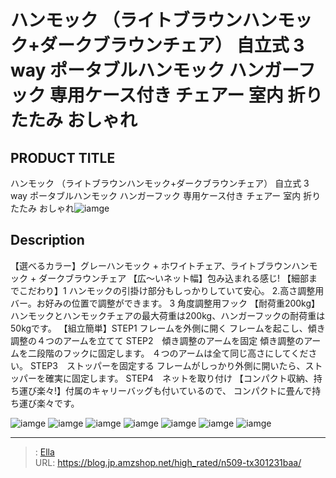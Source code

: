 # ハンモック  （ライトブラウンハンモック&#43;ダークブラウンチェア）   自立式 3 way ポータブルハンモック ハンガーフック 専用ケース付き  チェアー 室内 折りたたみ おしゃれ


## PRODUCT TITLE 

ハンモック  （ライトブラウンハンモック&#43;ダークブラウンチェア）   自立式 3 way ポータブルハンモック ハンガーフック 専用ケース付き  チェアー 室内 折りたたみ おしゃれ![iamge](https://b2bfiles1.gigab2b.cn/image/wkseller/305/20230317_602b7eb27871a35877d7cbd6da700e4a.jpg)

## Description

【選べるカラー】グレーハンモック &#43; ホワイトチェア、ライトブラウンハンモック &#43; ダークブラウンチェア
【広～いネット幅】包み込まれる感じ!
【細部までこだわり】1 ハンモックの引掛け部分もしっかりしていて安心。 2.高さ調整用バー。お好みの位置で調整ができます。 3  角度調整用フック
【耐荷重200kg】ハンモックとハンモックチェアの最大荷重は200kg、ハンガーフックの耐荷重は50kgです。
【組立簡単】STEP1 フレームを外側に開く フレームを起こし、傾き調整の４つのアームを立てて STEP2　傾き調整のアームを固定 傾き調整のアームを二段階のフックに固定します。 ４つのアームは全て同じ高さにしてください。 STEP3　ストッパーを固定する フレームがしっかり外側に開いたら、ストッパーを確実に固定します。 STEP4　ネットを取り付け
【コンパクト収納、持ち運び楽々!】付属のキャリーバッグも付いているので、 コンパクトに畳んで持ち運び楽々です。




![iamge](https://b2bfiles1.gigab2b.cn/image/wkseller/305/20230301_8802a14a936799ed0e72343ea72aa820.jpg)
![iamge](https://b2bfiles1.gigab2b.cn/image/wkseller/305/20230301_a4f9cb1ca66ab4c55d0069fa3cd2a41e.jpg)
![iamge](https://b2bfiles1.gigab2b.cn/image/wkseller/305/20230301_41fe36553d0d4f9ef6cf54335c4cb849.jpg)
![iamge](https://b2bfiles1.gigab2b.cn/image/wkseller/305/20230301_37e9597d53487d9c4647f7c901c2c75a.jpg)
![iamge](https://b2bfiles1.gigab2b.cn/image/wkseller/305/20230301_0642bb68a912a0fd165963ec564c10cb.jpg)
![iamge](https://b2bfiles1.gigab2b.cn/image/wkseller/305/20230301_ed2d102038259c7a5ce98fee816051c3.jpg)
![iamge](https://b2bfiles1.gigab2b.cn/image/wkseller/305/20230301_890ee9f1039d5b123c7934c21c63feca.jpg)


---

> : [Ella](https://blog.jp.amzshop.net/)  
> URL: https://blog.jp.amzshop.net/high_rated/n509-tx301231baa/  


